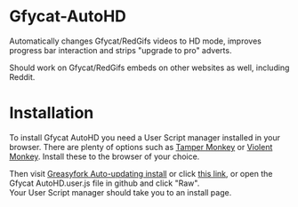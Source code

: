 # Gfycat-AutoHD
Automatically changes Gfycat/RedGifs videos to HD mode, improves progress bar interaction and strips "upgrade to pro" adverts.

Should work on Gfycat/RedGifs embeds on other websites as well, including Reddit.

# Installation
To install Gfycat AutoHD you need a User Script manager installed in your browser. There are plenty of options such as [Tamper Monkey](https://www.tampermonkey.net/) or [Violent Monkey](https://github.com/violentmonkey/violentmonkey). Install these to the browser of your choice.

Then visit [Greasyfork Auto-updating install](https://greasyfork.org/en/scripts/388733-gfycat-autohd) or click [this link](https://github.com/Invertex/Gfycat-AutoHD/raw/master/Gfycat%20AutoHD.user.js), or open the Gfycat AutoHD.user.js file in github and click "Raw".
</br>
Your User Script manager should take you to an install page.
